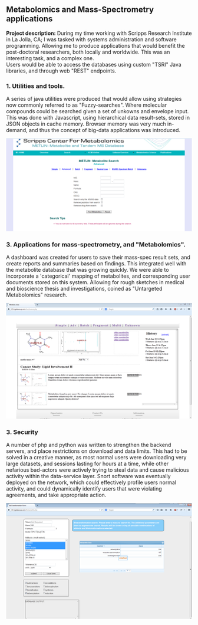 ## Metabolomics and Mass-Spectrometry applications

**Project description:** During my time working with Scripps Research Institute in La Jolla, CA; I was tasked with systems administration and software programming.  Allowing me to produce applications that would benefit the post-doctoral researchers, both locally and worldwide.  This was an interesting task, and a complex one.  
Users would be able to access the databases using custom "TSRI" Java libraries, and through web "REST" endpoints.   

### 1. Utilities and tools.

A series of java utilities were produced that would allow using strategies now commonly referred to as "Fuzzy-searches".  Where molecular compounds could be searched given a set of unkowns and envelope input.  This was done with Javascript, using hierarchical data result-sets, stored in JSON objects in cache memory.
Browser memory was very much in-demand, and thus the concept of big-data applications was introduced.

<img src="images/science1.png?raw=true"/>

### 3. Applications for mass-spectrometry, and "Metabolomics".

A dashboard was created for users to save their mass-spec result sets, and create reports and summaries based on findings.  This integrated well with the metabolite database that was growing quickly.  We were able to incorporate a 'categorical' mapping of metabolites, and corresponding user documents stored on this system.  Allowing for rough sketches in medical and bioscience thesis and investigations, coined as "Untargeted Metabolomics" research.

<img src="images/science3.png?raw=true"/>

### 3. Security

A number of php and python was written to strengthen the backend servers, and place restrictions on download and data limits.
This had to be solved in a creative manner, as most normal users were downloading very large datasets, and sessions lasting for hours at a time, while other nefarious bad-actors were actively trying to steal data and cause malicious activity within the data-service layer.  Snort software was eventually deployed on the network, which could effectively profile users normal activity, and could dynamically identify users that were violating agreements, and take appropriate action.

<img src="images/science2.png?raw=true"/>